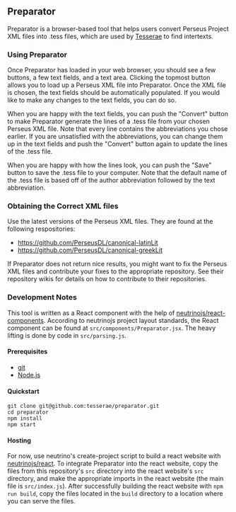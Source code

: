 ## Preparator

Preparator is a browser-based tool that helps users convert Perseus Project XML files into .tess files, which are used by [Tesserae](https://github.com/tesserae/tesserae) to find intertexts.

### Using Preparator

Once Preparator has loaded in your web browser, you should see a few buttons, a few text fields, and a text area.  Clicking the topmost button allows you to load up a Perseus XML file into Preparator.  Once the XML file is chosen, the text fields should be automatically populated.  If you would like to make any changes to the text fields, you can do so.

When you are happy with the text fields, you can push the "Convert" button to make Preparator generate the lines of a .tess file from your chosen Perseus XML file.  Note that every line contains the abbreviations you chose earlier.  If you are unsatisfied with the abbreviations, you can change them up in the text fields and push the "Convert" button again to update the lines of the .tess file.

When you are happy with how the lines look, you can push the "Save" button to save the .tess file to your computer.  Note that the default name of the .tess file is based off of the author abbreviation followed by the text abbreviation.

### Obtaining the Correct XML files

Use the latest versions of the Perseus XML files.  They are found at the following respositories:

  * https://github.com/PerseusDL/canonical-latinLit
  * https://github.com/PerseusDL/canonical-greekLit

If Preparator does not return nice results, you might want to fix the Perseus XML files and contribute your fixes to the appropriate repository.  See their repository wikis for details on how to contribute to their repositories.

### Development Notes

This tool is written as a React component with the help of [neutrinojs/react-components](https://neutrinojs.org/packages/react-components/).  According to neutrinojs project layout standards, the React component can be found at `src/components/Preparator.jsx`.  The heavy lifting is done by code in `src/parsing.js`.

#### Prerequisites

  * [git](https://git-scm.com/book/en/v2/Getting-Started-Installing-Git)
  * [Node.js](https://nodejs.org/en/)

#### Quickstart
```
git clone git@github.com:tesserae/preparator.git
cd preparator
npm install
npm start
```

#### Hosting

For now, use neutrino's create-project script to build a react website with [neutrinojs/react](https://neutrinojs.org/packages/react/).  To integrate Preparator into the react website, copy the files from this repository's `src` directory into the react website's `src` directory, and make the appropriate imports in the react website (the main file is `src/index.js`).  After successfully building the react website with `npm run build`, copy the files located in the `build` directory to a location where you can serve the files.
